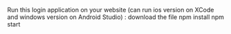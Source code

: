   Run this login application on your website (can run ios version on XCode and windows version on Android Studio) :
  download the file
  npm install
  npm start
